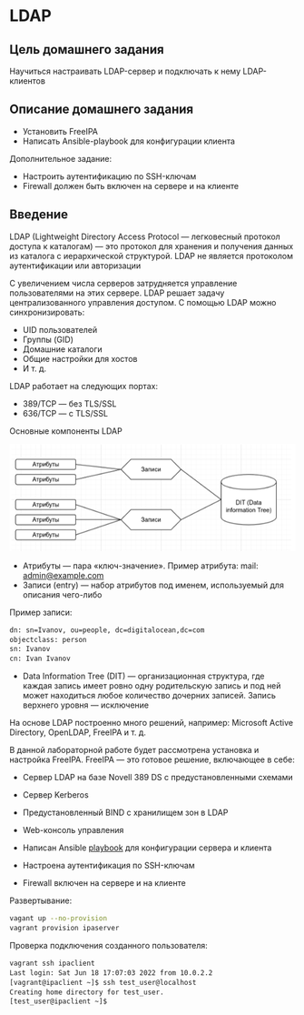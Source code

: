 # LDAP

## Цель домашнего задания

Научиться настраивать LDAP-сервер и подключать к нему LDAP-клиентов

## Описание домашнего задания

- Установить FreeIPA
- Написать Ansible-playbook для конфигурации клиента

Дополнительное задание:

- Настроить аутентификацию по SSH-ключам
- Firewall должен быть включен на сервере и на клиенте

## Введение

LDAP (Lightweight Directory Access Protocol — легковесный протокол доступа к каталогам) —  это протокол для хранения и получения данных из каталога с иерархической структурой.
LDAP не является протоколом аутентификации или авторизации 

С увеличением числа серверов затрудняется управление пользователями на этих сервере. LDAP решает задачу централизованного управления доступом. 
С помощью LDAP можно синхронизировать:
- UID пользователей
- Группы (GID)
- Домашние каталоги
- Общие настройки для хостов 
- И т. д. 

LDAP работает на следующих портах: 
- 389/TCP — без TLS/SSL
- 636/TCP — с TLS/SSL

Основные компоненты LDAP

![Alt text](image.png)

- Атрибуты — пара «ключ-значение». Пример атрибута: mail: admin@example.com
- Записи (entry) — набор атрибутов под именем, используемый для описания чего-либо

Пример записи:
```bash
dn: sn=Ivanov, ou=people, dc=digitalocean,dc=com
objectclass: person
sn: Ivanov
cn: Ivan Ivanov
```

- Data Information Tree (DIT) — организационная структура, где каждая запись имеет ровно одну родительскую запись и под ней может находиться любое количество дочерних записей. Запись верхнего уровня — исключение

На основе LDAP построенно много решений, например: Microsoft Active Directory, OpenLDAP, FreeIPA и т. д.

В данной лабораторной работе будет рассмотрена установка и настройка FreeIPA. FreeIPA — это готовое решение, включающее в себе:
- Сервер LDAP на базе Novell 389 DS c предустановленными схемами
- Сервер Kerberos
- Предустановленный BIND с хранилищем зон в LDAP
- Web-консоль управления

















- Написан Ansible [playbook](./ansible/provision.yml) для конфигурации сервера и клиента
- Настроена аутентификация по SSH-ключам
- Firewall включен на сервере и на клиенте

Развертывание:

```bash
vagant up --no-provision
vagrant provision ipaserver
```

Проверка подключения созданного пользователя:

```bash
vagrant ssh ipaclient 
Last login: Sat Jun 18 17:07:03 2022 from 10.0.2.2
[vagrant@ipaclient ~]$ ssh test_user@localhost
Creating home directory for test_user.
[test_user@ipaclient ~]$
```
